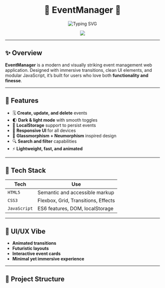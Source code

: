 <h1 align="center">
  🎉 EventManager 🚀  
</h1>

<p align="center">
  <img src="https://readme-typing-svg.demolab.com?font=Fira+Code&duration=3000&pause=500&color=00F7FF&center=true&vCenter=true&width=435&lines=A+futuristic+event+management+tool!;Built+with+HTML%2C+CSS+%26+JavaScript;Responsive+UI+with+fluid+animations" alt="Typing SVG" />
</p>

<p align="center">
  
  <img src="https://img.shields.io/badge/HTML-CSS-JS-green?style=for-the-badge&logo=html5&logoColor=white" />
</p>

---

## ✨ Overview

**EventManager** is a modern and visually striking event management web application. Designed with immersive transitions, clean UI elements, and modular JavaScript, it’s built for users who love both **functionality and finesse**.

---

## 🚀 Features

- 🗓️ **Create, update, and delete** events
- 🌓 **Dark & light mode** with smooth toggles
- 💾 **LocalStorage** support to persist events
- 📱 **Responsive UI** for all devices
- 🎨 **Glassmorphism + Neumorphism** inspired design
- 🔍 **Search and filter** capabilities
- ⚡ **Lightweight, fast, and animated**

---

## 🔧 Tech Stack

| Tech         | Use                             |
|--------------|----------------------------------|
| `HTML5`      | Semantic and accessible markup   |
| `CSS3`       | Flexbox, Grid, Transitions, Effects |
| `JavaScript` | ES6 features, DOM, localStorage  |

---

## 🎨 UI/UX Vibe

- **Animated transitions**
- **Futuristic layouts**
- **Interactive event cards**
- **Minimal yet immersive experience**

---

## 📁 Project Structure
